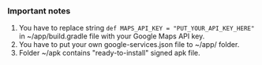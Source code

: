 ### Important notes

1. You have to replace string ``def MAPS_API_KEY = "PUT_YOUR_API_KEY_HERE"`` in ~/app/build.gradle file with your Google Maps API key.
2. You have to put your own google-services.json file to ~/app/ folder.
3. Folder ~/apk contains "ready-to-install" signed apk file.
